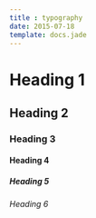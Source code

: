 ```yaml
---
title : typography
date: 2015-07-18
template: docs.jade
---
```



# Heading 1
## Heading 2
### Heading 3
#### Heading 4
##### Heading 5
###### Heading 6
